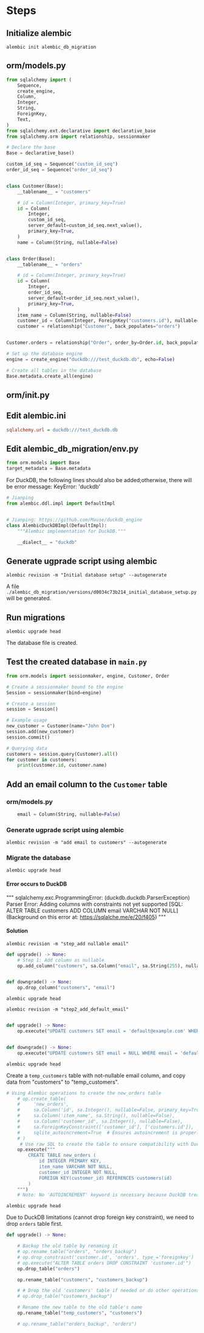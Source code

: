 # Steps

## Initialize alembic

```shell
alembic init alembic_db_migration
```

## orm/models.py

```python
from sqlalchemy import (
    Sequence,
    create_engine,
    Column,
    Integer,
    String,
    ForeignKey,
    Text,
)
from sqlalchemy.ext.declarative import declarative_base
from sqlalchemy.orm import relationship, sessionmaker

# Declare the base
Base = declarative_base()

custom_id_seq = Sequence("custom_id_seq")
order_id_seq = Sequence("order_id_seq")


class Customer(Base):
    __tablename__ = "customers"

    # id = Column(Integer, primary_key=True)
    id = Column(
        Integer,
        custom_id_seq,
        server_default=custom_id_seq.next_value(),
        primary_key=True,
    )
    name = Column(String, nullable=False)


class Order(Base):
    __tablename__ = "orders"

    # id = Column(Integer, primary_key=True)
    id = Column(
        Integer,
        order_id_seq,
        server_default=order_id_seq.next_value(),
        primary_key=True,
    )
    item_name = Column(String, nullable=False)
    customer_id = Column(Integer, ForeignKey("customers.id"), nullable=False)
    customer = relationship("Customer", back_populates="orders")


Customer.orders = relationship("Order", order_by=Order.id, back_populates="customer")

# Set up the database engine
engine = create_engine("duckdb:///test_duckdb.db", echo=False)

# Create all tables in the database
Base.metadata.create_all(engine)
```

## orm/__init__.py

## Edit alembic.ini

```ini
sqlalchemy.url = duckdb:///test_duckdb.db
```

## Edit alembic_db_migration/env.py

``` python
from orm.models import Base
target_metadata = Base.metadata

```

For DuckDB, the following lines should also be added;otherwise, there will be error message: KeyError: 'duckdb'

```python
# Jianping
from alembic.ddl.impl import DefaultImpl


# Jianping: https://github.com/Mause/duckdb_engine
class AlembicDuckDBImpl(DefaultImpl):
    """Alembic implementation for DuckDB."""

    __dialect__ = "duckdb"
```

## Generate ugprade script using alembic

``` shell
alembic revision -m "Initial database setup" --autogenerate
```

A file `./alembic_db_migration/versions/d0034c73b214_initial_database_setup.py` will be generated.

## Run migrations

``` shell
alembic upgrade head
```

The database file is created.

## Test the created database in `main.py`

```python
from orm.models import sessionmaker, engine, Customer, Order

# Create a sessionmaker bound to the engine
Session = sessionmaker(bind=engine)

# Create a session
session = Session()

# Example usage
new_customer = Customer(name="John Doe")
session.add(new_customer)
session.commit()

# Querying data
customers = session.query(Customer).all()
for customer in customers:
    print(customer.id, customer.name)
```

## Add an email column to the `Customer` table

### orm/models.py

```python
    email = Column(String, nullable=False)
```

### Generate ugprade script using alembic

``` shell
alembic revision -m "add email to customers" --autogenerate
```

### Migrate the database

```shell
alembic upgrade head
```

#### Error occurs to DuckDB

"""
sqlalchemy.exc.ProgrammingError: (duckdb.duckdb.ParserException) Parser Error: Adding columns with constraints not yet supported
[SQL: ALTER TABLE customers ADD COLUMN email VARCHAR NOT NULL]
(Background on this error at: <https://sqlalche.me/e/20/f405>)
"""

#### Solution

```shell
alembic revision -m "step_add nullable email"
```

```python
def upgrade() -> None:
    # Step 1: Add column as nullable
    op.add_column("customers", sa.Column("email", sa.String(255), nullable=True))


def downgrade() -> None:
    op.drop_column("customers", "email")

```

```shell
alembic upgrade head
```

```shell
alembic revision -m "step2_add_default_email"
```

```python

def upgrade() -> None:
    op.execute("UPDATE customers SET email = 'default@example.com' WHERE email IS NULL")


def downgrade() -> None:
    op.execute("UPDATE customers SET email = NULL WHERE email = 'default@example.com'")
```

```shell
alembic upgrade head
```

Create a `temp_customers` table with not-nullable email column, and copy data from "customers" to "temp_customers".

```python
# Using Alembic operations to create the new_orders table
    # op.create_table(
    #     'new_orders',
    #     sa.Column('id', sa.Integer(), nullable=False, primary_key=True),  # Correct auto-increment definition
    #     sa.Column('item_name', sa.String(), nullable=False),
    #     sa.Column('customer_id', sa.Integer(), nullable=False),
    #     sa.ForeignKeyConstraint(['customer_id'], ['customers.id']),
    #     sqlite_autoincrement=True  # Ensures autoincrement is properly handled in SQLite and compatible DBs like DuckDB
    # )
     # Use raw SQL to create the table to ensure compatibility with DuckDB
    op.execute("""
        CREATE TABLE new_orders (
            id INTEGER PRIMARY KEY,
            item_name VARCHAR NOT NULL,
            customer_id INTEGER NOT NULL,
            FOREIGN KEY(customer_id) REFERENCES customers(id)
        )
    """)
    # Note: No 'AUTOINCREMENT' keyword is necessary because DuckDB treats INTEGER PRIMARY KEY as auto-incrementing

```

```shell
alembic upgrade head
```

Due to DuckDB limitations (cannot drop foreign key constraint), we need to drop `orders` table first.

``` python
def upgrade() -> None:

    # Backup the old table by renaming it
    # op.rename_table("orders", "orders_backup")
    # op.drop_constraint('customer.id', 'orders', type_='foreignkey')
    # op.execute("ALTER TABLE orders DROP CONSTRAINT 'customer.id'")
    op.drop_table("orders")

    op.rename_table("customers", "customers_backup")

    # # Drop the old 'customers' table if needed or do other operations
    # op.drop_table("customers_backup")

    # Rename the new table to the old table's name
    op.rename_table("temp_customers", "customers")

    # op.rename_table("orders_backup", "orders")

```
